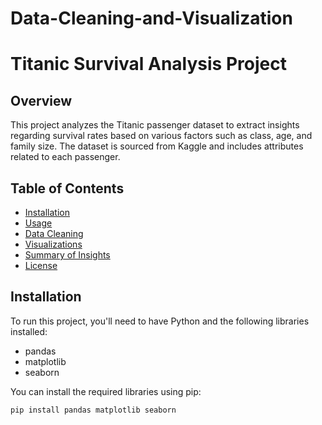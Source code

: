# Data-Cleaning-and-Visualization
# Titanic Survival Analysis Project

## Overview

This project analyzes the Titanic passenger dataset to extract insights regarding survival rates based on various factors such as class, age, and family size. The dataset is sourced from Kaggle and includes attributes related to each passenger.

## Table of Contents

- [Installation](#installation)
- [Usage](#usage)
- [Data Cleaning](#data-cleaning)
- [Visualizations](#visualizations)
- [Summary of Insights](#summary-of-insights)
- [License](#license)

## Installation

To run this project, you'll need to have Python and the following libraries installed:

- pandas
- matplotlib
- seaborn

You can install the required libraries using pip:

```bash
pip install pandas matplotlib seaborn
